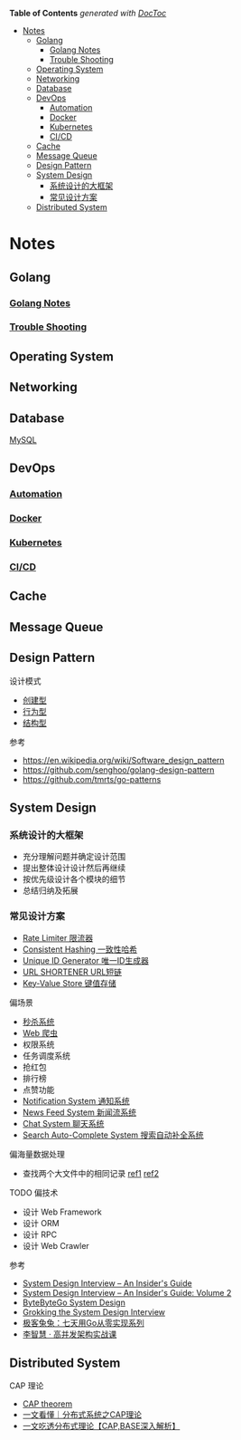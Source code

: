 <!-- START doctoc generated TOC please keep comment here to allow auto update -->
<!-- DON'T EDIT THIS SECTION, INSTEAD RE-RUN doctoc TO UPDATE -->
**Table of Contents**  *generated with [DocToc](https://github.com/thlorenz/doctoc)*

- [Notes](#notes)
  - [Golang](#golang)
    - [Golang Notes](#golang-notes)
    - [Trouble Shooting](#trouble-shooting)
  - [Operating System](#operating-system)
  - [Networking](#networking)
  - [Database](#database)
  - [DevOps](#devops)
    - [Automation](#automation)
    - [Docker](#docker)
    - [Kubernetes](#kubernetes)
    - [CI/CD](#cicd)
  - [Cache](#cache)
  - [Message Queue](#message-queue)
  - [Design Pattern](#design-pattern)
  - [System Design](#system-design)
    - [系统设计的大框架](#%E7%B3%BB%E7%BB%9F%E8%AE%BE%E8%AE%A1%E7%9A%84%E5%A4%A7%E6%A1%86%E6%9E%B6)
    - [常见设计方案](#%E5%B8%B8%E8%A7%81%E8%AE%BE%E8%AE%A1%E6%96%B9%E6%A1%88)
  - [Distributed System](#distributed-system)

<!-- END doctoc generated TOC please keep comment here to allow auto update -->

# Notes 

## Golang
### [Golang Notes](https://github.com/gzhh/golang-notes/tree/main/src)
### [Trouble Shooting](https://github.com/gzhh/golang-notes/tree/main/src/debug/README.md)

## Operating System

## Networking

## Database
[MySQL](https://github.com/gzhh/golang-notes/tree/main/database/README.md)

## DevOps
### [Automation]()
### [Docker]()
### [Kubernetes]()
### [CI/CD]()

## Cache

## Message Queue

## Design Pattern
设计模式
- [创建型](https://github.com/gzhh/golang-notes/tree/main/design-patterns/creational)
- [行为型](https://github.com/gzhh/golang-notes/tree/main/design-patterns/behavioral)
- [结构型](https://github.com/gzhh/golang-notes/tree/main/design-patterns/structural)

参考
- https://en.wikipedia.org/wiki/Software_design_pattern
- https://github.com/senghoo/golang-design-pattern
- https://github.com/tmrts/go-patterns

## System Design
### 系统设计的大框架
- 充分理解问题并确定设计范围
- 提出整体设计设计然后再继续
- 按优先级设计各个模块的细节
- 总结归纳及拓展

### 常见设计方案
- [Rate Limiter 限流器](https://github.com/gzhh/golang-notes/tree/main/system-design/rate-limiter.md)
- [Consistent Hashing 一致性哈希](https://github.com/gzhh/golang-notes/tree/main/system-design/consistent-hashing.md)
- [Unique ID Generator 唯一ID生成器](https://github.com/gzhh/golang-notes/tree/main/system-design/unique-id-generator.md)
- [URL SHORTENER URL短链](https://github.com/gzhh/golang-notes/tree/main/system-design/url-shortener.md)
- [Key-Value Store 键值存储](system-design/key-value-store.md)

偏场景
- [秒杀系统](system-design/spike-system.md)
- [Web 爬虫](system-design/web-crawler.md)
- 权限系统
- 任务调度系统
- 抢红包
- 排行榜
- 点赞功能
- [Notification System 通知系统](system-design/notification-system.md)
- [News Feed System 新闻流系统](system-design/news-feed-system.md)
- [Chat System 聊天系统](system-design/chat-system.md)
- [Search Auto-Complete System 搜索自动补全系统](system-design/search-autocomplete-system.md)

偏海量数据处理
- 查找两个大文件中的相同记录 [ref1](https://blog.csdn.net/Fly_as_tadpole/article/details/88375809) [ref2](https://www.zhihu.com/question/21827402)

TODO 偏技术
- 设计 Web Framework
- 设计 ORM
- 设计 RPC
- 设计 Web Crawler

参考
- [System Design Interview – An Insider's Guide](https://www.goodreads.com/book/show/54109255-system-design-interview-an-insider-s-guide)
- [System Design Interview – An Insider's Guide: Volume 2](https://www.goodreads.com/book/show/60631342-system-design-interview-an-insider-s-guide)
- [ByteByteGo System Design](https://blog.bytebytego.com)
- [Grokking the System Design Interview](https://www.educative.io/courses/grokking-the-system-design-interview)
- [极客兔兔：七天用Go从零实现系列](https://geektutu.com/post/gee.html)
- [李智慧 · 高并发架构实战课](https://time.geekbang.org/column/intro/100105701)

## Distributed System
CAP 理论
- [CAP theorem](https://en.wikipedia.org/wiki/CAP_theorem)
- [一文看懂｜分布式系统之CAP理论](https://cloud.tencent.com/developer/article/1860632)
- [一文吃透分布式理论【CAP,BASE深入解析】](https://juejin.cn/post/7021717177220726798)
